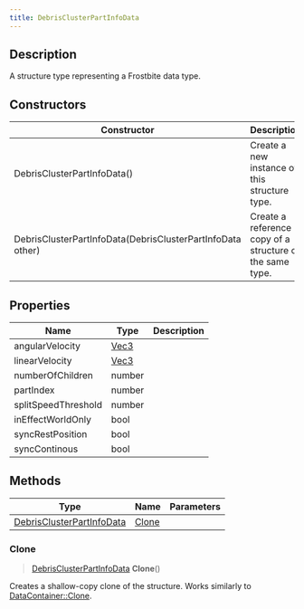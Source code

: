 ```yaml
---
title: DebrisClusterPartInfoData
---
```

## Description

A structure type representing a Frostbite data type.

## Constructors

| Constructor                                                | Description                                              |
| ---------------------------------------------------------- | -------------------------------------------------------- |
| DebrisClusterPartInfoData()                                | Create a new instance of this structure type.            |
| DebrisClusterPartInfoData(DebrisClusterPartInfoData other) | Create a reference copy of a structure of the same type. |

## Properties

| Name                | Type                              | Description |
| ------------------- | --------------------------------- | ----------- |
| angularVelocity     | [Vec3](/vext/ref/shared/class/vec3) |             |
| linearVelocity      | [Vec3](/vext/ref/shared/class/vec3) |             |
| numberOfChildren    | number                            |             |
| partIndex           | number                            |             |
| splitSpeedThreshold | number                            |             |
| inEffectWorldOnly   | bool                              |             |
| syncRestPosition    | bool                              |             |
| syncContinous       | bool                              |             |

## Methods

| Type                                                   | Name            | Parameters |
| ------------------------------------------------------ | --------------- | ---------- |
| [DebrisClusterPartInfoData](DebrisClusterPartInfoData) | [Clone](#clone) |            |

### Clone

> [DebrisClusterPartInfoData](DebrisClusterPartInfoData) **Clone**()

Creates a shallow-copy clone of the structure. Works similarly to [DataContainer::Clone](/vext/ref/shared/class/datacontainer#clone).
